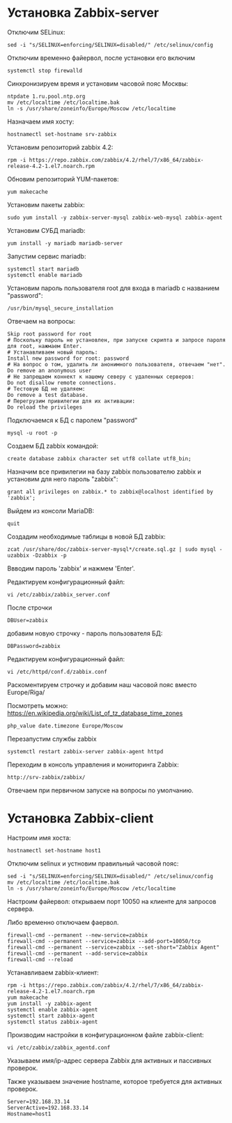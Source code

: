 # Установка Zabbix-server

Отключим SELinux:
````
sed -i "s/SELINUX=enforcing/SELINUX=disabled/" /etc/selinux/config
````

Отключим временно файервол, после установки его включим
````
systemctl stop firewalld
````
Синхронизируем время и установим часовой пояс Москвы:
````
ntpdate 1.ru.pool.ntp.org
mv /etc/localtime /etc/localtime.bak
ln -s /usr/share/zoneinfo/Europe/Moscow /etc/localtime
````
Назначаем имя хосту:
````
hostnamectl set-hostname srv-zabbix
````
Установим репозиторий zabbix 4.2:
```` 
rpm -i https://repo.zabbix.com/zabbix/4.2/rhel/7/x86_64/zabbix-release-4.2-1.el7.noarch.rpm
````
Обновим репозиторий YUM-пакетов:
````
yum makecache
````
Установим пакеты zabbix:
````
sudo yum install -y zabbix-server-mysql zabbix-web-mysql zabbix-agent
````
Установим СУБД mariadb:
````
yum install -y mariadb mariadb-server
````
Запустим сервис mariadb:
````
systemctl start mariadb
systemctl enable mariadb
````
Установим пароль пользователя root для входа в mariadb с названием "password":
````
/usr/bin/mysql_secure_installation
````
Отвечаем на вопросы:
```
Skip root password for root
# Поскольку пароль не установлен, при запуске скрипта и запросе пароля для root, нажмаем Enter.
# Устанавливаем новый пароль:
Install new password for root: password
# На вопрос о том, удалить ли анонимного пользователя, отвечаем "нет".
Do remove an anonymous user
# Не запрещаем коннект к нашему северу с удаленных серверов:
Do not disallow remote connections. 
# Тестовую БД не удаляем:
Do remove a test database.
# Перегрузим привилегии для их активации:
Do reload the privileges
````
Подключаемся к БД с паролем "password"
````
mysql -u root -p
````
Создаем БД zabbix командой:
````
create database zabbix character set utf8 collate utf8_bin;
````
Назначим все привилегии на базу zabbix пользователю zabbix и установим для него пароль "zabbix":
````
grant all privileges on zabbix.* to zabbix@localhost identified by 'zabbix';
````
Выйдем из консоли MariaDB:
````
quit
````
Создадим необходимые таблицы в новой БД zabbix:
````
zcat /usr/share/doc/zabbix-server-mysql*/create.sql.gz | sudo mysql -uzabbix -Dzabbix -p
````
Ввводим пароль 'zabbix' и нажмем 'Enter'.

Редактируем конфигурационный файл:
````
vi /etc/zabbix/zabbix_server.conf
````
После строчки 
````
DBUser=zabbix
````
добавим новую строчку - пароль пользователя БД:
````
DBPassword=zabbix
````
Редактируем конфигурационный файл:
````
vi /etc/httpd/conf.d/zabbix.conf
````
Раскоментируем строчку и добавим наш часовой пояс вместо Europe/Riga/

Посмотреть можно: https://en.wikipedia.org/wiki/List_of_tz_database_time_zones
````
php_value date.timezone Europe/Moscow
````
Перезапустим службы zabbix
````
systemctl restart zabbix-server zabbix-agent httpd
````
Переходим в консоль управления и мониторинга Zabbix:
````
http://srv-zabbix/zabbix/
````
Отвечаем при первичном запуске на вопросы по умолчанию.

# Установка Zabbix-client

Настроим имя хоста:
````
hostnamectl set-hostname host1
````
Отключим selinux и устновим правильный часовой пояс:
````
sed -i "s/SELINUX=enforcing/SELINUX=disabled/" /etc/selinux/config
mv /etc/localtime /etc/localtime.bak
ln -s /usr/share/zoneinfo/Europe/Moscow /etc/localtime
````
Настроим файервол: открываем порт 10050 на клиенте для запросов сервера. 

Либо временно отключаем фаервол.
````
firewall-cmd --permanent --new-service=zabbix
firewall-cmd --permanent --service=zabbix --add-port=10050/tcp
firewall-cmd --permanent --service=zabbix --set-short="Zabbix Agent"
firewall-cmd --permanent --add-service=zabbix
firewall-cmd --reload
````
Устанавливаем zabbix-клиент:
````
rpm -i https://repo.zabbix.com/zabbix/4.2/rhel/7/x86_64/zabbix-release-4.2-1.el7.noarch.rpm
yum makecache
yum install -y zabbix-agent
systemctl enable zabbix-agent
systemctl start zabbix-agent
systemctl status zabbix-agent
````
Производим настройки в конфигурационном файле zabbix-client:
````
vi /etc/zabbix/zabbix_agentd.conf
````
Указываем имя/ip-адрес сервера Zabbix для активных и пассивных проверок.

Также указываем значение hostname, которое требуется для активных проверок.
````
Server=192.168.33.14
ServerActive=192.168.33.14
Hostname=host1
````